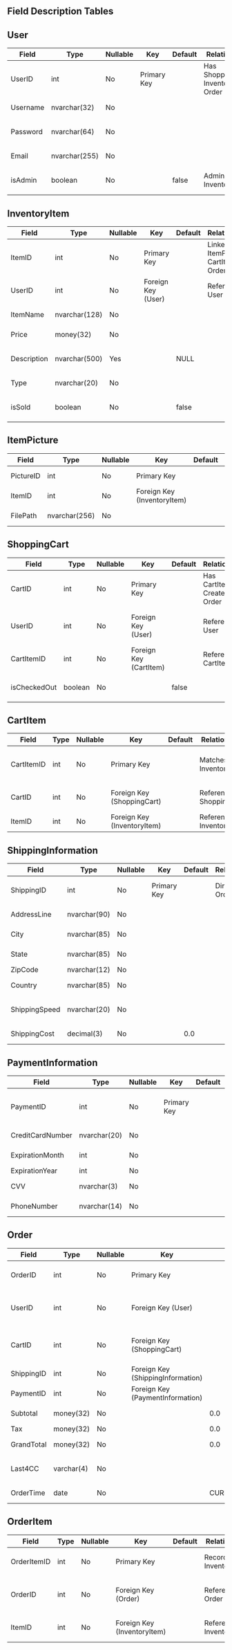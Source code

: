 ## Field Description Tables

## User

| Field    | Type           | Nullable | Key        | Default | Relationship                        | Description                     |
|----------|----------------|----------|------------|---------|-------------------------------------|---------------------------------|
| UserID   | int            | No       | Primary Key|         | Has ShoppingCart, InventoryItem, Order | Unique identifier for a user    |
| Username | nvarchar(32)   | No       |            |         |                                     | User's login name               |
| Password | nvarchar(64)   | No       |            |         |                                     | User's hashed password          |
| Email    | nvarchar(255)  | No       |            |         |                                     | Contact email                   |
| isAdmin  | boolean        | No       |            | false   | Admin of InventoryItem             | Determines if the user is admin |

## InventoryItem

| Field       | Type           | Nullable | Key               | Default | Relationship                        | Description                        |
|-------------|----------------|----------|-------------------|---------|-------------------------------------|------------------------------------|
| ItemID      | int            | No       | Primary Key       |         | Linked to ItemPicture, CartItem, OrderItem | Unique identifier for each item       |
| UserID      | int            | No       | Foreign Key (User)|         | References User                     | The owner (admin) of the item       |
| ItemName    | nvarchar(128)  | No       |                   |         |                                     | Name/title of the item              |
| Price       | money(32)      | No       |                   |         |                                     | Selling price of the item           |
| Description | nvarchar(500)  | Yes      |                   | NULL    |                                     | A short description of the item     |
| Type        | nvarchar(20)   | No       |                   |         |                                     | Category/type of the item           |
| isSold      | boolean        | No       |                   | false   |                                     | Indicates if the item is sold       |

## ItemPicture

| Field     | Type           | Nullable | Key                    | Default | Relationship              | Description               |
|-----------|----------------|----------|------------------------|---------|---------------------------|---------------------------|
| PictureID | int            | No       | Primary Key            |         |                           | Unique ID for picture     |
| ItemID    | int            | No       | Foreign Key (InventoryItem) |   | References InventoryItem | Related item image        |
| FilePath  | nvarchar(256)  | No       |                        |         |                           | Path to image file        |

## ShoppingCart

| Field       | Type       | Nullable | Key                         | Default | Relationship                     | Description                           |
|-------------|------------|----------|-----------------------------|---------|----------------------------------|---------------------------------------|
| CartID      | int        | No       | Primary Key                 |         | Has CartItems, Creates Order     | Unique ID for shopping cart           |
| UserID      | int        | No       | Foreign Key (User)          |         | References User                  | Owner of the shopping cart            |
| CartItemID  | int        | No       | Foreign Key (CartItem)      |         | References CartItem              | Current item(s) in the cart           |
| isCheckedOut| boolean    | No       |                             | false   |                                  | Indicates if cart was submitted       |

## CartItem

| Field      | Type     | Nullable | Key                          | Default | Relationship              | Description                            |
|------------|----------|----------|------------------------------|---------|---------------------------|----------------------------------------|
| CartItemID | int      | No       | Primary Key                  |         | Matches InventoryItem     | Unique identifier for cart item        |
| CartID     | int      | No       | Foreign Key (ShoppingCart)   |         | References ShoppingCart   | The cart this item belongs to          |
| ItemID     | int      | No       | Foreign Key (InventoryItem)  |         | References InventoryItem  | The item in the cart                   |

## ShippingInformation

| Field         | Type           | Nullable | Key         | Default | Relationship        | Description                       |
|---------------|----------------|----------|-------------|---------|---------------------|-----------------------------------|
| ShippingID    | int            | No       | Primary Key |         | Directs Order        | Unique ID for shipping info       |
| AddressLine   | nvarchar(90)   | No       |             |         |                     | Street address                    |
| City          | nvarchar(85)   | No       |             |         |                     | City of destination               |
| State         | nvarchar(85)   | No       |             |         |                     | State of destination              |
| ZipCode       | nvarchar(12)   | No       |             |         |                     | Postal code                       |
| Country       | nvarchar(85)   | No       |             |         |                     | Destination country               |
| ShippingSpeed | nvarchar(20)   | No       |             |         |                     | Standard, express, etc.           |
| ShippingCost  | decimal(3)     | No       |             | 0.0     |                     | Cost of shipping                  |

## PaymentInformation

| Field            | Type           | Nullable | Key         | Default | Relationship     | Description                         |
|------------------|----------------|----------|-------------|---------|------------------|-------------------------------------|
| PaymentID        | int            | No       | Primary Key |         | Pays Order       | Unique ID for payment method        |
| CreditCardNumber | nvarchar(20)   | No       |             |         |                  | Card number                         |
| ExpirationMonth  | int            | No       |             |         |                  | Expiry month                        |
| ExpirationYear   | int            | No       |             |         |                  | Expiry year                         |
| CVV              | nvarchar(3)    | No       |             |         |                  | Security code                       |
| PhoneNumber      | nvarchar(14)   | No       |             |         |                  | Contact number                      |

## Order

| Field      | Type         | Nullable | Key                                | Default            | Relationship                          | Description                           |
|------------|--------------|----------|------------------------------------|--------------------|---------------------------------------|---------------------------------------|
| OrderID    | int          | No       | Primary Key                        |                    | Contains OrderItems                   | Unique order identifier                |
| UserID     | int          | No       | Foreign Key (User)                 |                    | References User                       | The customer placing the order         |
| CartID     | int          | No       | Foreign Key (ShoppingCart)        |                    | References ShoppingCart               | The cart associated with the order     |
| ShippingID | int          | No       | Foreign Key (ShippingInformation) |                    | References ShippingInformation        | Shipping address                       |
| PaymentID  | int          | No       | Foreign Key (PaymentInformation) |                    | References PaymentInformation         | Payment method                         |
| Subtotal   | money(32)    | No       |                                    | 0.0                |                                       | Pre-tax total                          |
| Tax        | money(32)   | No       |                                    | 0.0                |                                       | Tax amount                             |
| GrandTotal | money(32)    | No       |                                    | 0.0                |                                       | Final total after tax                  |
| Last4CC    | varchar(4)   | No       |                                    |                    |                                       | Last 4 digits of card used             |
| OrderTime  | date         | No       |                                    | CURRENT_TIMESTAMP  |                                       | Timestamp of order                     |

## OrderItem

| Field       | Type  | Nullable | Key                       | Default | Relationship           | Description                        |
|-------------|-------|----------|---------------------------|---------|------------------------|------------------------------------|
| OrderItemID | int   | No       | Primary Key               |         | Records InventoryItem  | Unique ID for order-item pair      |
| OrderID     | int   | No       | Foreign Key (Order)       |         | References Order       | Which order the item belongs to    |
| ItemID      | int   | No       | Foreign Key (InventoryItem)|        | References InventoryItem| Which item is in this order        |
